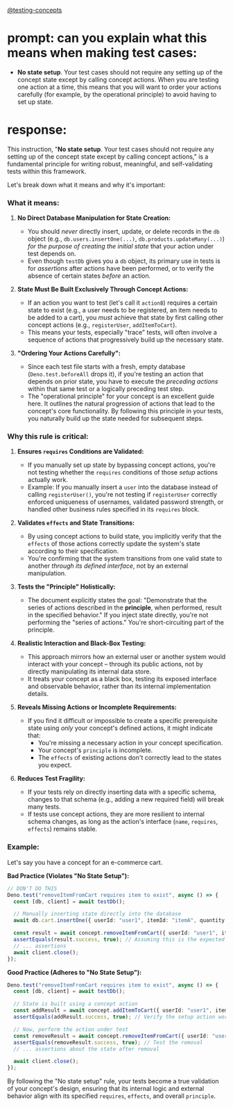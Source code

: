 [@testing-concepts](../background/testing-concepts.md)
# prompt: can you explain what this means when making test cases: 
- **No state setup**. Your test cases should not require any setting up of the concept state except by calling concept actions. When you are testing one action at a time, this means that you will want to order your actions carefully (for example, by the operational principle) to avoid having to set up state.

# response:

This instruction, "**No state setup**. Your test cases should not require any setting up of the concept state except by calling concept actions," is a fundamental principle for writing robust, meaningful, and self-validating tests within this framework.

Let's break down what it means and why it's important:

### What it means:

1.  **No Direct Database Manipulation for State Creation:**
    *   You should *never* directly insert, update, or delete records in the `db` object (e.g., `db.users.insertOne(...)`, `db.products.updateMany(...)`) *for the purpose of creating the initial state* that your action under test depends on.
    *   Even though `testDb` gives you a `db` object, its primary use in tests is for *assertions* after actions have been performed, or to verify the absence of certain states *before* an action.

2.  **State Must Be Built Exclusively Through Concept Actions:**
    *   If an action you want to test (let's call it `actionB`) requires a certain state to exist (e.g., a user needs to be registered, an item needs to be added to a cart), you *must* achieve that state by first calling other concept actions (e.g., `registerUser`, `addItemToCart`).
    *   This means your tests, especially "trace" tests, will often involve a sequence of actions that progressively build up the necessary state.

3.  **"Ordering Your Actions Carefully":**
    *   Since each test file starts with a fresh, empty database (`Deno.test.beforeAll` drops it), if you're testing an action that depends on prior state, you have to execute the *preceding actions* within that same test or a logically preceding test step.
    *   The "operational principle" for your concept is an excellent guide here. It outlines the natural progression of actions that lead to the concept's core functionality. By following this principle in your tests, you naturally build up the state needed for subsequent steps.

### Why this rule is critical:

1.  **Ensures `requires` Conditions are Validated:**
    *   If you manually set up state by bypassing concept actions, you're not testing whether the `requires` conditions of those *setup* actions actually work.
    *   Example: If you manually insert a `user` into the database instead of calling `registerUser()`, you're not testing if `registerUser` correctly enforced uniqueness of usernames, validated password strength, or handled other business rules specified in its `requires` block.

2.  **Validates `effects` and State Transitions:**
    *   By using concept actions to build state, you implicitly verify that the `effects` of those actions correctly update the system's state according to their specification.
    *   You're confirming that the system transitions from one valid state to another *through its defined interface*, not by an external manipulation.

3.  **Tests the "Principle" Holistically:**
    *   The document explicitly states the goal: "Demonstrate that the series of actions described in the **principle**, when performed, result in the specified behavior." If you inject state directly, you're not performing the "series of actions." You're short-circuiting part of the principle.

4.  **Realistic Interaction and Black-Box Testing:**
    *   This approach mirrors how an external user or another system would interact with your concept – through its public actions, not by directly manipulating its internal data store.
    *   It treats your concept as a black box, testing its exposed interface and observable behavior, rather than its internal implementation details.

5.  **Reveals Missing Actions or Incomplete Requirements:**
    *   If you find it difficult or impossible to create a specific prerequisite state using *only* your concept's defined actions, it might indicate that:
        *   You're missing a necessary action in your concept specification.
        *   Your concept's `principle` is incomplete.
        *   The `effects` of existing actions don't correctly lead to the states you expect.

6.  **Reduces Test Fragility:**
    *   If your tests rely on directly inserting data with a specific schema, changes to that schema (e.g., adding a new required field) will break many tests.
    *   If tests use concept actions, they are more resilient to internal schema changes, as long as the action's interface (`name`, `requires`, `effects`) remains stable.

### Example:

Let's say you have a concept for an e-commerce cart.

**Bad Practice (Violates "No State Setup"):**

```typescript
// DON'T DO THIS
Deno.test("removeItemFromCart requires item to exist", async () => {
  const [db, client] = await testDb();

  // Manually inserting state directly into the database
  await db.cart.insertOne({ userId: "user1", itemId: "itemA", quantity: 1 });

  const result = await concept.removeItemFromCart({ userId: "user1", itemId: "itemA" });
  assertEquals(result.success, true); // Assuming this is the expected outcome
  // ... assertions
  await client.close();
});
```

**Good Practice (Adheres to "No State Setup"):**

```typescript
Deno.test("removeItemFromCart requires item to exist", async () => {
  const [db, client] = await testDb();

  // State is built using a concept action
  const addResult = await concept.addItemToCart({ userId: "user1", itemId: "itemA", quantity: 1 });
  assertEquals(addResult.success, true); // Verify the setup action worked

  // Now, perform the action under test
  const removeResult = await concept.removeItemFromCart({ userId: "user1", itemId: "itemA" });
  assertEquals(removeResult.success, true); // Test the removal
  // ... assertions about the state after removal

  await client.close();
});
```

By following the "No state setup" rule, your tests become a true validation of your concept's design, ensuring that its internal logic and external behavior align with its specified `requires`, `effects`, and overall `principle`.